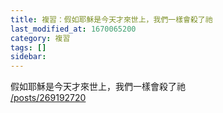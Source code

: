 ```yaml
---
title: 複習：假如耶穌是今天才來世上，我們一樣會殺了祂
last_modified_at: 1670065200
category: 複習
tags: []
sidebar: 
---
```


<p>假如耶穌是今天才來世上，我們一樣會殺了祂<br>
<a href="/posts/269192720" target="_blank">/posts/269192720</a></p>

<p>&nbsp;</p>
